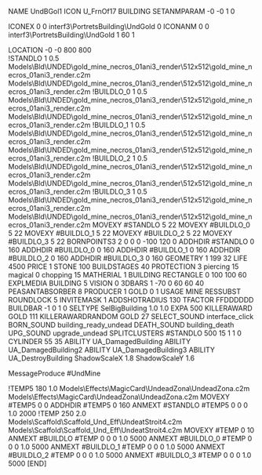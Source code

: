 NAME UndBGol1
ICON U_FrnOf17
BUILDING
SETANMPARAM -0 -0 1 0              

ICONEX 0 0 interf3\PortretsBuilding\UndGold 0
ICONANM 0 0 interf3\PortretsBuilding\UndGold 1 60 1

LOCATION -0 -0 800 800                      
!STANDLO      1 0.5 Models\Bld\UNDED\gold_mine_necros_01ani3_render\512x512\gold_mine_necros_01ani3_render.c2m Models\Bld\UNDED\gold_mine_necros_01ani3_render\512x512\gold_mine_necros_01ani3_render.c2m
!BUILDLO_0    1 0.5 Models\Bld\UNDED\gold_mine_necros_01ani3_render\512x512\gold_mine_necros_01ani3_render.c2m Models\Bld\UNDED\gold_mine_necros_01ani3_render\512x512\gold_mine_necros_01ani3_render.c2m
!BUILDLO_1    1 0.5 Models\Bld\UNDED\gold_mine_necros_01ani3_render\512x512\gold_mine_necros_01ani3_render.c2m Models\Bld\UNDED\gold_mine_necros_01ani3_render\512x512\gold_mine_necros_01ani3_render.c2m
!BUILDLO_2    1 0.5 Models\Bld\UNDED\gold_mine_necros_01ani3_render\512x512\gold_mine_necros_01ani3_render.c2m Models\Bld\UNDED\gold_mine_necros_01ani3_render\512x512\gold_mine_necros_01ani3_render.c2m
!BUILDLO_3    1 0.5 Models\Bld\UNDED\gold_mine_necros_01ani3_render\512x512\gold_mine_necros_01ani3_render.c2m Models\Bld\UNDED\gold_mine_necros_01ani3_render\512x512\gold_mine_necros_01ani3_render.c2m
MOVEXY #STANDLO   5 22
MOVEXY #BUILDLO_0 5 22
MOVEXY #BUILDLO_1 5 22
MOVEXY #BUILDLO_2 5 22
MOVEXY #BUILDLO_3 5 22
BORNPOINTS3 2 0 0 0 -100 120 0
ADDHDIR #STANDLO 0 160
ADDHDIR #BUILDLO_0 0 160
ADDHDIR #BUILDLO_1 0 160
ADDHDIR #BUILDLO_2 0 160
ADDHDIR #BUILDLO_3 0 160
GEOMETRY 1 199 32
LIFE     4500
PRICE 1 STONE 100
BUILDSTAGES 40
PROTECTION 3 piercing 15 magical 0 chopping 15
MATHERIAL 1 BUILDING
RECTANGLE    0 100 100 60
EXPLMEDIA BUILDING 5
VISION 0
3DBARS 1 -70 0 60 60 40
PEASANTABSORBER 8
PRODUCER        1 GOLD 0 1
USAGE MINE
RESSUBST
ROUNDLOCK 5
INVITEMASK 1
ADDSHOTRADIUS 130
TFACTOR FFDDDDDD
BUILDBAR -1 0 1 0
SELTYPE SelBigBuilding 1.0 1.0
EXPA 500
KILLERAWARD             GOLD 111
KILLERAWARDRANDOM       GOLD 27
SELECT_SOUND interface_click
BORN_SOUND building_ready_undead
DEATH_SOUND building_death
UPG_SOUND upgrade_undead
SPLITCLUSTERS #STANDLO 500 15 1 1 0
CYLINDER 55 35
ABILITY UA_DamagedBuilding
ABILITY UA_DamagedBuilding2
ABILITY UA_DamagedBuilding3
ABILITY UA_DestroyBuilding
ShadowScaleX 1.8
ShadowScaleY 1.6

MessageProduce #UndMine

!TEMP5 180 1.0 Models\Effects\MagicCard\UndeadZona\UndeadZona.c2m Models\Effects\MagicCard\UndeadZona\UndeadZona.c2m
MOVEXY  #TEMP5 0 0
ADDHDIR #TEMP5 0 160
ANMEXT #STANDLO #TEMP5 0 0 0 1.0 2000
!TEMP 250 2.0 Models\Scaffold\Scaffold_Und_Eff\UndeatStroit4.c2m Models\Scaffold\Scaffold_Und_Eff\UndeatStroit4.c2m
MOVEXY  #TEMP 0 10
ANMEXT #BUILDLO #TEMP  0 0 0 1.0 5000
ANMEXT #BUILDLO_0 #TEMP  0 0 0 1.0 5000
ANMEXT #BUILDLO_1 #TEMP  0 0 0 1.0 5000
ANMEXT #BUILDLO_2 #TEMP  0 0 0 1.0 5000
ANMEXT #BUILDLO_3 #TEMP  0 0 0 1.0 5000
[END]
